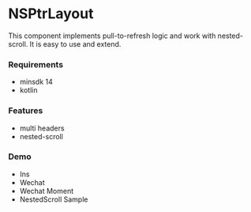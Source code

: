 # NSPtrLayout

This component implements pull-to-refresh logic and work with nested-scroll. It is easy to use and extend.

### Requirements

- minsdk 14
- kotlin

### Features

 - multi headers
 - nested-scroll

### Demo

- Ins
- Wechat
- Wechat Moment
- NestedScroll Sample